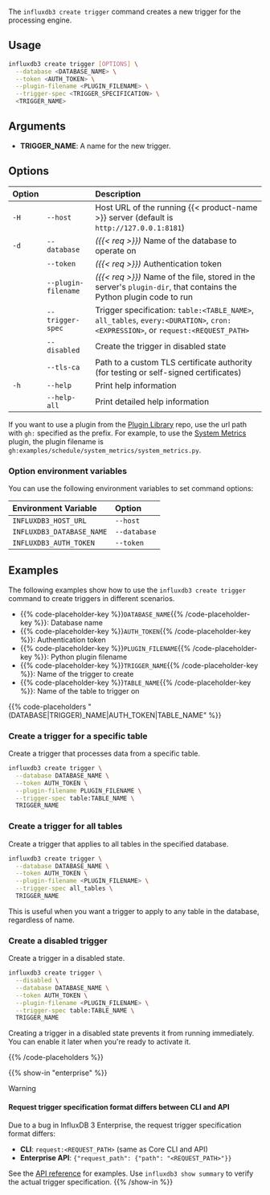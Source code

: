 
The `influxdb3 create trigger` command creates a new trigger for the
processing engine.

## Usage

<!--pytest.mark.skip-->

```bash
influxdb3 create trigger [OPTIONS] \
  --database <DATABASE_NAME> \
  --token <AUTH_TOKEN> \
  --plugin-filename <PLUGIN_FILENAME> \
  --trigger-spec <TRIGGER_SPECIFICATION> \
  <TRIGGER_NAME>
```

## Arguments

- **TRIGGER_NAME**: A name for the new trigger.

## Options

| Option |                     | Description                                                                                              |
| :----- | :------------------ | :------------------------------------------------------------------------------------------------------- |
| `-H`   | `--host`            | Host URL of the running {{< product-name >}} server (default is `http://127.0.0.1:8181`)                 |
| `-d`   | `--database`        | _({{< req >}})_ Name of the database to operate on                                                       |
|        | `--token`           | _({{< req >}})_ Authentication token                                                                     |
|        | `--plugin-filename` | _({{< req >}})_ Name of the file, stored in the server's `plugin-dir`, that contains the Python plugin code to run     | 
|        | `--trigger-spec`    | Trigger specification: `table:<TABLE_NAME>`, `all_tables`, `every:<DURATION>`, `cron:<EXPRESSION>`, or `request:<REQUEST_PATH>`                             |
|        | `--disabled`        | Create the trigger in disabled state                                                                     |
|        | `--tls-ca`          | Path to a custom TLS certificate authority (for testing or self-signed certificates)                     |
| `-h`   | `--help`            | Print help information                                                                                   |
|        | `--help-all`        | Print detailed help information                                                                          |

If you want to use a plugin from the [Plugin Library](https://github.com/influxdata/influxdb3_plugins) repo, use the url path with `gh:` specified as the prefix.
For example, to use the [System Metrics](https://github.com/influxdata/influxdb3_plugins/blob/main/examples/schedule/system_metrics/system_metrics.py) plugin, the plugin filename is `gh:examples/schedule/system_metrics/system_metrics.py`.


### Option environment variables

You can use the following environment variables to set command options:

| Environment Variable      | Option       |
| :------------------------ | :----------- |
| `INFLUXDB3_HOST_URL`      | `--host`     |
| `INFLUXDB3_DATABASE_NAME` | `--database` |
| `INFLUXDB3_AUTH_TOKEN`    | `--token`    |

## Examples

The following examples show how to use the `influxdb3 create trigger` command to create triggers in different scenarios.


- {{% code-placeholder-key %}}`DATABASE_NAME`{{% /code-placeholder-key %}}: Database name
- {{% code-placeholder-key %}}`AUTH_TOKEN`{{% /code-placeholder-key %}}: Authentication token
- {{% code-placeholder-key %}}`PLUGIN_FILENAME`{{% /code-placeholder-key %}}: Python plugin filename
- {{% code-placeholder-key %}}`TRIGGER_NAME`{{% /code-placeholder-key %}}:
Name of the trigger to create
- {{% code-placeholder-key %}}`TABLE_NAME`{{% /code-placeholder-key %}}:
Name of the table to trigger on

{{% code-placeholders "(DATABASE|TRIGGER)_NAME|AUTH_TOKEN|TABLE_NAME" %}}

### Create a trigger for a specific table

Create a trigger that processes data from a specific table.

<!--pytest.mark.skip-->

```bash
influxdb3 create trigger \
  --database DATABASE_NAME \
  --token AUTH_TOKEN \
  --plugin-filename PLUGIN_FILENAME \
  --trigger-spec table:TABLE_NAME \
  TRIGGER_NAME
```

### Create a trigger for all tables

Create a trigger that applies to all tables in the specified database.

<!--pytest.mark.skip-->

```bash
influxdb3 create trigger \
  --database DATABASE_NAME \
  --token AUTH_TOKEN \
  --plugin-filename <PLUGIN_FILENAME> \
  --trigger-spec all_tables \
  TRIGGER_NAME
```

This is useful when you want a trigger to apply to any table in the database, regardless of name.

### Create a disabled trigger

Create a trigger in a disabled state. 

<!--pytest.mark.skip-->

```bash
influxdb3 create trigger \
  --disabled \
  --database DATABASE_NAME \
  --token AUTH_TOKEN \
  --plugin-filename <PLUGIN_FILENAME> \
  --trigger-spec table:TABLE_NAME \
  TRIGGER_NAME
```

Creating a trigger in a disabled state prevents it from running immediately. You can enable it later when you're ready to activate it.

{{% /code-placeholders %}}

{{% show-in "enterprise" %}}
> [!Warning]
> #### Request trigger specification format differs between CLI and API
> 
> Due to a bug in InfluxDB 3 Enterprise, the request trigger specification format differs:
> 
> - **CLI**: `request:<REQUEST_PATH>` (same as Core CLI and API)
> - **Enterprise API**: `{"request_path": {"path": "<REQUEST_PATH>"}}`
> 
> See the [API reference](/influxdb3/enterprise/api/#operation/PostConfigureProcessingEngineTrigger) for examples. Use `influxdb3 show summary` to verify the actual trigger specification.
{{% /show-in %}}
